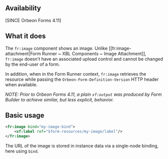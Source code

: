 

## Availability

[SINCE Orbeon Forms 4.11]

## What it does

The `fr:image` component shows an image. Unlike [[fr:image-attachment|Form Runner ~ XBL Components ~ Image Attachment]], `fr:image` doesn't have an associated upload control and cannot be changed by the end-user of a form.

In addition, when in the Form Runner context, `fr:image` retrieves the resource while passing the `Orbeon-Form-Definition-Version` HTTP header when available.

*NOTE: Prior to Orbeon Forms 4.11, a plain `xf:output` was produced by Form Builder to achieve similar, but less explicit, behavior.*

## Basic usage

```xml
<fr:image bind="my-image-bind">
    <xf:label ref="$form-resources/my-image/label"/>
</fr:image>
```

The URL of the image is stored in instance data via a single-node binding, here using `bind`.
